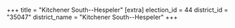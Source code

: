 +++
title = "Kitchener South--Hespeler"
[extra]
election_id = 44
district_id = "35047"
district_name = "Kitchener South--Hespeler"
+++
